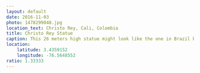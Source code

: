 ```yaml
---
layout: default
date: 2016-11-03
photo: 1478299048.jpg
location_text: Christo Rey, Cali, Colombia
title: Christo Rey Statue
caption: This 26 meters high statue might look like the one in Brazil but it isn't. With my friend Sophie we tried to reach it by walking, but after more than an hour and not even half the way done, we found a crazy but funny taxi driver to help us out!
location:
    latitude: 3.4359152
    longitude: -76.5648552
ratio: 1.33333
---
```

